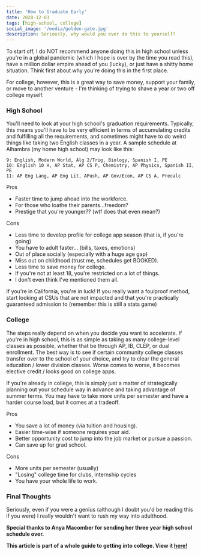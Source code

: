 ```yaml
---
title: 'How to Graduate Early'
date: 2020-12-03
tags: [high-school, college]
social_image: '/media/golden-gate.jpg'
description: Seriously, why would you ever do this to yourself?
---
```

To start off, I do NOT recommend anyone doing this in high school unless you're in a global pandemic (which I hope is over by the time you read this), have a million dollar empire ahead of you (lucky), or just have a shitty home situation. Think first about why you're doing this in the first place.

For college, however, this is a great way to save money, support your family, or move to another venture - I'm thinking of trying to shave a year or two off college myself.  

### High School
You'll need to look at your high school's graduation requirements. Typically, this means you'll have to be very efficient in terms of accumulating credits and fulfilling all the requirements, and sometimes might have to do weird things like taking two English classes in a year. A sample schedule at Alhambra (my home high school) may look like this:

```
9: English, Modern World, Alg 2/Trig, Biology, Spanish I, PE
10: English 10 H, AP Stat, AP CS P, Chemistry, AP Physics, Spanish II, PE
11: AP Eng Lang, AP Eng Lit, APush, AP Gov/Econ, AP CS A, Precalc
```

Pros
* Faster time to jump ahead into the workforce.
* For those who loathe their parents...freedom?
* Prestige that you're younger?? (wtf does that even mean?)

Cons 
* Less time to develop profile for college app season (that is, if you're going)
* You have to adult faster... (bills, taxes, emotions)
* Out of place socially (especially with a huge age gap)
* Miss out on childhood (trust me, schedules get BOOKED).
* Less time to save money for college.
* If you're not at least 18, you're restricted on a lot of things.
* I don't even think I've mentioned them all.

If you're in California, you're in luck! If you really want a foulproof method, start looking at CSUs that are not impacted and that you're practically guaranteed admission to (remember this is still a stats game)

### College
The steps really depend on when you decide you want to accelerate. If you're in high school, this is as simple as taking as many college-level classes as possible, whether that be through AP, IB, CLEP, or dual enrollment. The best way is to see if certain community college classes transfer over to the school of your choice, and try to clear the general education / lower division classes. Worse comes to worse, it becomes elective credit / looks good on college apps.

If you're already in college, this is simply just a matter of strategically planning out your schedule way in advance and taking advantage of summer terms. You may have to take more units per semester and have a harder course load, but it comes at a tradeoff.

Pros
* You save a lot of money (via tuition and housing).
* Easier time-wise if someone requires your aid.
* Better opportunity cost to jump into the job market or pursue a passion.
* Can save up for grad school.

Cons 
* More units per semester (usually)
* "Losing" college time for clubs, internship cycles
* You have your whole life to work.


### Final Thoughts

Seriously, even if you were a genius (although I doubt you'd be reading this if you were)
I really wouldn't want to rush my way into adulthood.

**Special thanks to Anya Macomber for sending her three year high school schedule over.**

**This article is part of a whole guide to getting into college. View it [here!](/collegeapp)**